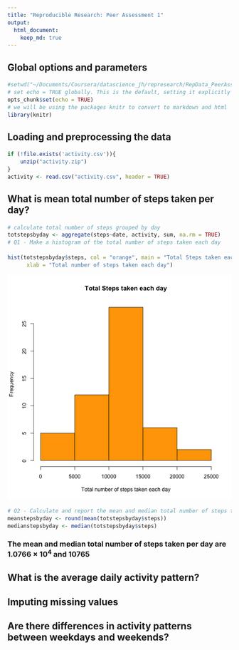 ```yaml
---
title: "Reproducible Research: Peer Assessment 1"
output: 
  html_document:
    keep_md: true
---
```


## Global options and parameters

```r
#setwd("~/Documents/Coursera/datascience_jh/represearch/RepData_PeerAssessment1")
# set echo = TRUE globally. This is the default, setting it explicitly here
opts_chunk$set(echo = TRUE)
# we will be using the packages knitr to convert to markdown and html
library(knitr)
```


## Loading and preprocessing the data

```r
if (!file.exists('activity.csv')){
    unzip("activity.zip")
}
activity <- read.csv("activity.csv", header = TRUE)
```


## What is mean total number of steps taken per day?

```r
# calculate total number of steps grouped by day
totstepsbyday <- aggregate(steps~date, activity, sum, na.rm = TRUE)
# Q1 - Make a histogram of the total number of steps taken each day

hist(totstepsbyday$steps, col = "orange", main = "Total Steps taken each day",
      xlab = "Total number of steps taken each day")
```

![plot of chunk meanTotalStepsPerDay](figure/meanTotalStepsPerDay.png) 

```r
# Q2 - Calculate and report the mean and median total number of steps taken per day
meanstepsbyday <- round(mean(totstepsbyday$steps))
medianstepsbyday <- median(totstepsbyday$steps)
```
### The mean and median total number of steps taken per day are 1.0766 &times; 10<sup>4</sup> and 10765


## What is the average daily activity pattern?



## Imputing missing values



## Are there differences in activity patterns between weekdays and weekends?
